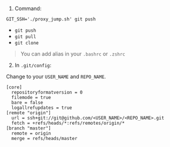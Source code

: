 1. Command:

`GIT_SSH='./proxy_jump.sh' git push`

* `git push`
* `git pull`
* `git clone`

> You can add alias in your `.bashrc` or `.zshrc`

2. In `.git/config`:

Change to your `USER_NAME` and `REPO_NAME`.

```
[core]
  repositoryformatversion = 0
  filemode = true
  bare = false
  logallrefupdates = true
[remote "origin"]
  url = ssh+git://git@github.com/<USER_NAME>/<REPO_NAME>.git
  fetch = +refs/heads/*:refs/remotes/origin/*
[branch "master"]
  remote = origin
  merge = refs/heads/master
```
